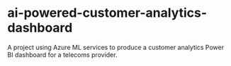 # ai-powered-customer-analytics-dashboard
A project using Azure ML services to produce a customer analytics Power BI dashboard for a telecoms provider.
